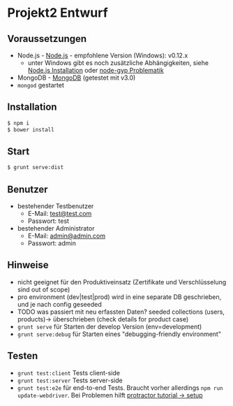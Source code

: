 ﻿# Projekt2 Entwurf

## Voraussetzungen

* Node.js - [Node.js](https://nodejs.org/) - empfohlene Version (Windows): v0.12.x
  * unter Windows gibt es noch zusätzliche Abhängigkeiten, siehe [Node.js Installation](https://github.com/nodejs/node-v0.x-archive/wiki/Installation) oder [node-gyp Problematik](https://github.com/nodejs/node-gyp/issues/629)
* MongoDB - [MongoDB](http://www.mongodb.org/downloads) (getestet mit v3.0)
* `mongod` gestartet

## Installation

```bash
$ npm i
$ bower install
```

## Start

```bash
$ grunt serve:dist
```

## Benutzer
* bestehender Testbenutzer
  * E-Mail: test@test.com
  * Passwort: test
* bestehender Administrator
  * E-Mail: admin@admin.com
  * Passwort: admin

## Hinweise
* nicht geeignet für den Produktiveinsatz (Zertifikate und Verschlüsselung sind out of scope)
* pro environment (dev|test|prod) wird in eine separate DB geschrieben, und je nach config geseeded
* TODO was passiert mit neu erfassten Daten? seeded collections (users, products)-> überschrieben (check details for product case)
* `grunt serve` für Starten der develop Version (env=development)
* `grunt serve:debug` für Starten eines "debugging-friendly environment"


## Testen
* `grunt test:client` Tests client-side 
* `grunt test:server` Tests server-side 
* `grunt test:e2e` für end-to-end Tests. Braucht vorher allerdings `npm run update-webdriver`. Bei Problemen hilft [protractor tutorial -> setup](https://github.com/angular/protractor/blob/master/docs/tutorial.md)

